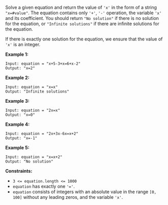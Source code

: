 Solve a given equation and return the value of `'x'` in the form of a string
`"x=#value"`. The equation contains only `'+'`, `'-'` operation, the variable
`'x'` and its coefficient. You should return `"No solution"` if there is no
solution for the equation, or `"Infinite solutions"` if there are infinite
solutions for the equation.

If there is exactly one solution for the equation, we ensure that the value of
`'x'` is an integer.



**Example 1:**

    
    
    Input: equation = "x+5-3+x=6+x-2"
    Output: "x=2"
    

**Example 2:**

    
    
    Input: equation = "x=x"
    Output: "Infinite solutions"
    

**Example 3:**

    
    
    Input: equation = "2x=x"
    Output: "x=0"
    

**Example 4:**

    
    
    Input: equation = "2x+3x-6x=x+2"
    Output: "x=-1"
    

**Example 5:**

    
    
    Input: equation = "x=x+2"
    Output: "No solution"
    



**Constraints:**

  * `3 <= equation.length <= 1000`
  * `equation` has exactly one `'='`.
  * `equation` consists of integers with an absolute value in the range `[0, 100]` without any leading zeros, and the variable `'x'`.

